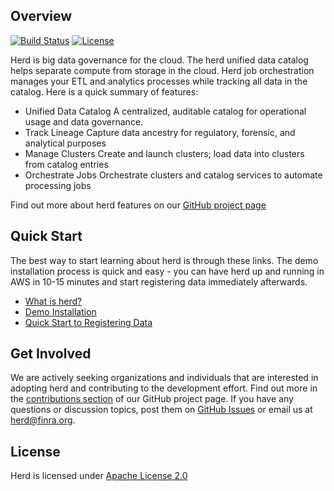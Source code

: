 ## Overview 

[![Build Status](https://travis-ci.org/FINRAOS/herd.svg?branch=master)](https://travis-ci.org/FINRAOS/herd)
[![License](https://img.shields.io/badge/License-Apache%202.0-orange.svg)](https://github.com/FINRAOS/herd/blob/master/LICENSE) 

Herd is big data governance for the cloud. The herd unified data catalog helps separate compute from storage in the cloud. Herd job orchestration manages your ETL and analytics processes while tracking all data in the catalog. Here is a quick summary of features:

- Unified Data Catalog
A centralized, auditable catalog for operational usage and data governance.
- Track Lineage
Capture data ancestry for regulatory, forensic, and analytical purposes
- Manage Clusters
Create and launch clusters; load data into clusters from catalog entries
- Orchestrate Jobs
Orchestrate clusters and catalog services to automate processing jobs

Find out more about herd features on our [GitHub project page](http://finraos.github.io/herd/#get_involved)

## Quick Start

The best way to start learning about herd is through these links. The demo installation process is quick and easy - you can have herd up and running in AWS in 10-15 minutes and start registering data immediately afterwards.

- [What is herd?](https://github.com/FINRAOS/herd/wiki/what-is-herd)
- [Demo Installation](https://github.com/FINRAOS/herd/wiki/demo-install)
- [Quick Start to Registering Data](https://github.com/FINRAOS/herd/wiki/quick-start-to-registering-data)

## Get Involved

We are actively seeking organizations and individuals that are interested in adopting herd and contributing to the development effort. Find out more in the [contributions section](http://finraos.github.io/herd/#get_involved) of our GitHub project page. If you have any questions or discussion topics, post them on [GitHub Issues](https://github.com/FINRAOS/herd/issues) or email us at herd@finra.org.

## License

Herd is licensed under [Apache License 2.0](http://www.apache.org/licenses/LICENSE-2.0)


